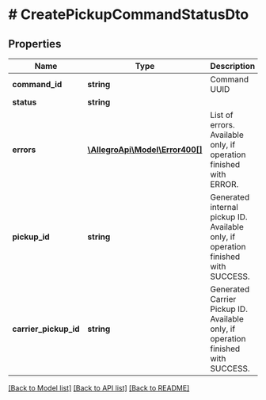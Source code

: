 # # CreatePickupCommandStatusDto

## Properties

Name | Type | Description | Notes
------------ | ------------- | ------------- | -------------
**command_id** | **string** | Command UUID | [optional]
**status** | **string** |  | [optional]
**errors** | [**\AllegroApi\Model\Error400[]**](Error400.md) | List of errors. Available only, if operation finished with ERROR. | [optional]
**pickup_id** | **string** | Generated internal pickup ID. Available only, if operation finished with SUCCESS. | [optional]
**carrier_pickup_id** | **string** | Generated Carrier Pickup ID. Available only, if operation finished with SUCCESS. | [optional]

[[Back to Model list]](../../README.md#models) [[Back to API list]](../../README.md#endpoints) [[Back to README]](../../README.md)
